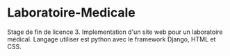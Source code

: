 # Laboratoire-Medicale
Stage de fin de licence 3.
Implementation d'un site web pour un laboratoire médical.
Langage utiliser est python avec le framework Django, HTML et CSS.
